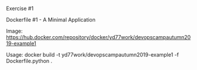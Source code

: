 Exercise #1

Dockerfile #1 - A Minimal Application

Image: https://hub.docker.com/repository/docker/yd77work/devopscampautumn2019-example1

Usage: docker build -t yd77work/devopscampautumn2019-example1 -f Dockerfile.python .
